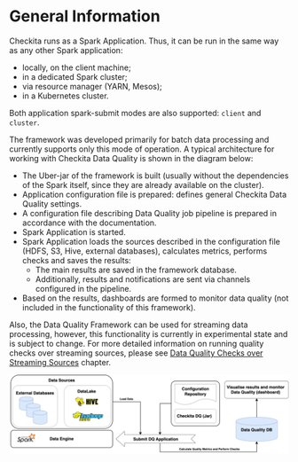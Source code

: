# General Information

Checkita runs as a Spark Application. Thus, it can be run in the same way as any other Spark application:

* locally, on the client machine;
* in a dedicated Spark cluster;
* via resource manager (YARN, Mesos);
* in a Kubernetes cluster.

Both application spark-submit modes are also supported: `client` and `cluster`.

The framework was developed primarily for batch data processing and currently supports only
this mode of operation. A typical architecture for working with Checkita Data Quality is shown in the diagram below:

* The Uber-jar of the framework is built
  (usually without the dependencies of the Spark itself, since they are already available on the cluster).
* Application configuration file is prepared: defines general Checkita Data Quality settings.
* A configuration file describing Data Quality job pipeline is prepared in accordance with the documentation.
* Spark Application is started.
* Spark Application loads the sources described in the configuration file (HDFS, S3, Hive, external databases),
  calculates metrics, performs checks and saves the results:
  * The main results are saved in the framework database.
  * Additionally, results and notifications are sent via channels configured in the pipeline.
* Based on the results, dashboards are formed to monitor data quality
  (not included in the functionality of this framework).

Also, the Data Quality Framework can be used for streaming data processing,
however, this functionality is currently in experimental state and is subject to change. For more detailed
information on running quality checks over streaming sources, please see 
[Data Quality Checks over Streaming Sources](../02-general-concepts/05-StreamingMode.md) chapter. 

![image](../../diagrams/Architecture.png)